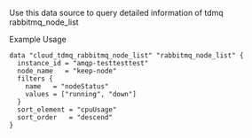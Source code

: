 Use this data source to query detailed information of tdmq rabbitmq_node_list

Example Usage

```hcl
data "cloud_tdmq_rabbitmq_node_list" "rabbitmq_node_list" {
  instance_id = "amqp-testtesttest"
  node_name   = "keep-node"
  filters {
    name   = "nodeStatus"
    values = ["running", "down"]
  }
  sort_element = "cpuUsage"
  sort_order   = "descend"
}
```